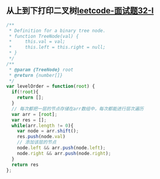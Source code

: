 <!-- 从上到下打印二叉树.md -->
## 从上到下打印二叉树[leetcode-面试题32-I](https://leetcode-cn.com/problems/cong-shang-dao-xia-da-yin-er-cha-shu-lcof/)

```js
/**
 * Definition for a binary tree node.
 * function TreeNode(val) {
 *     this.val = val;
 *     this.left = this.right = null;
 * }
 */
/**
 * @param {TreeNode} root
 * @return {number[]}
 */
var levelOrder = function(root) {
  if(!root){
    return [];
  }
  // 每次都把一层的节点存储在arr数组中，每次都能进行层次遍历
  var arr = [root];
  var res = [];
  while(arr.length != 0){
    var node = arr.shift();
    res.push(node.val)
    // 添加该层的节点
    node.left && arr.push(node.left);
    node.right && arr.push(node.right);
  }
  return res
};
```